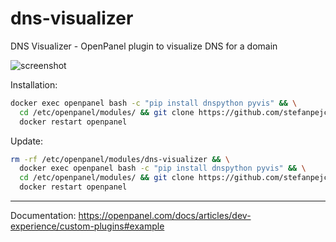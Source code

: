 # dns-visualizer

DNS Visualizer - OpenPanel plugin to visualize DNS for a domain

![screenshot](https://i.postimg.cc/Qj3hzg18/slika.png)

Installation:
```bash
docker exec openpanel bash -c "pip install dnspython pyvis" && \
  cd /etc/openpanel/modules/ && git clone https://github.com/stefanpejcic/dns-visualizer && \
  docker restart openpanel
```

Update:
```bash
rm -rf /etc/openpanel/modules/dns-visualizer && \
  docker exec openpanel bash -c "pip install dnspython pyvis" && \
  cd /etc/openpanel/modules/ && git clone https://github.com/stefanpejcic/dns-visualizer && \
  docker restart openpanel
```

---

Documentation: https://openpanel.com/docs/articles/dev-experience/custom-plugins#example
